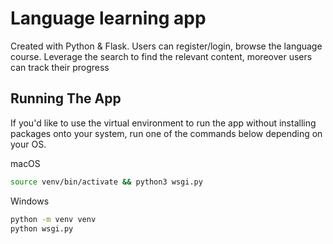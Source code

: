# Language learning app

Created with Python & Flask. Users can register/login, browse the language course. Leverage the search to find the relevant content, moreover users can track their progress

## Running The App

If you'd like to use the virtual environment to run the app without installing packages onto your system, run one of the commands below depending on your OS.

macOS

```bash
source venv/bin/activate && python3 wsgi.py
```

Windows

```bash
python -m venv venv
python wsgi.py
```

